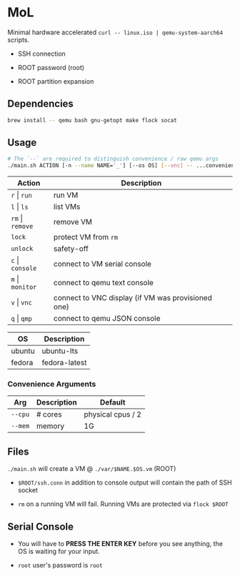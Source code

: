 # MoL

Minimal hardware accelerated `curl -- linux.iso | qemu-system-aarch64` scripts.

- SSH connection

- ROOT password (root)

- ROOT partition expansion

## Dependencies

```bash
brew install -- qemu bash gnu-getopt make flock socat
```

## Usage

```bash
# The `--` are required to distinguish convenience / raw qemu args
./main.sh ACTION [-n --name NAME='_'] [--os OS] [--vnc] -- ...convenience args -- ...raw qemu args
```

| Action           | Description                                        |
| ---------------- | -------------------------------------------------- |
| `r` \| `run`     | run VM                                             |
| `l` \| `ls`      | list VMs                                           |
| `rm` \| `remove` | remove VM                                          |
| `lock`           | protect VM from `rm`                               |
| `unlock`         | safety-off                                         |
| `c` \| `console` | connect to VM serial console                       |
| `m` \| `monitor` | connect to qemu text console                       |
| `v` \| `vnc`     | connect to VNC display (if VM was provisioned one) |
| `q` \| `qmp`     | connect to qemu JSON console                       |

| OS     | Description   |
| ------ | ------------- |
| ubuntu | ubuntu-lts    |
| fedora | fedora-latest |

### Convenience Arguments

| Arg     | Description | Default           |
| ------- | ----------- | ----------------- |
| `--cpu` | # cores     | physical cpus / 2 |
| `--mem` | memory      | 1G                |

## Files

`./main.sh` will create a VM @ `./var/$NAME.$OS.vm` (ROOT)

- `$ROOT/ssh.conn` in addition to console output will contain the path of SSH socket

- `rm` on a running VM will fail. Running VMs are protected via `flock $ROOT`

## Serial Console

- You will have to **PRESS THE ENTER KEY** before you see anything, the OS is waiting for your input.

- `root` user's password is `root`
